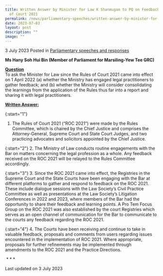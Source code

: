 ```yaml
---
title: Written Answer by Minister for Law K Shanmugam to PQ on Feedback on Rules
  of Court 2021
permalink: /news/parliamentary-speeches/written-answer-by-minister-for-law-k-shanmugam-to-pq-on-feedback-on-rules-of-court-2021/
date: 2023-07-03
layout: post
description: ""
image: ""
---
```

3 July 2023 Posted in [Parliamentary speeches and responses](/news/parliamentary-speeches) 

**Ms Hany Soh Hui Bin (Member of Parliament for Marsiling-Yew Tee GRC)**

**<b><u>Question</u></b>** 
<br>To ask the Minister for Law since the Rules of Court 2021 came into effect on 1 April 2022 (a) whether the Ministry has engaged legal practitioners to gather feedback; and (b) whether the Ministry will consider consolidating the learnings from the application of the Rules thus far into a report and sharing it with legal practitioners.

**<b><u>Written Answer:</u></b>** 

{:start="1"} 
1.  The Rules of Court 2021 (“ROC 2021”) were made by the Rules Committee, which is chaired by the Chief Justice and comprises the Attorney-General, Supreme Court and State Court Judges, and two practicing advocates and solicitors appointed by the Chief Justice. 

{:start="2"} 
2.  The Ministry of Law conducts routine engagements with the Bar on matters concerning the legal profession as a whole. Any feedback received on the ROC 2021 will be relayed to the Rules Committee accordingly.

{:start="3"} 
3.  Since the ROC 2021 came into effect, the Registries in the Supreme Court and the State Courts have been engaging with the Bar at different platforms to gather and respond to feedback on the ROC 2021. These include dialogue sessions with the Law Society’s Civil Practice Committee as well as presentations at the Law Society’s Litigation Conferences in 2022 and 2023, where members of the Bar had the opportunity to share their feedback and learning points. A Pro Tem Focus Group on the ROC 2021 was also established by the court Registries which serves as an open channel of communication for the Bar to communicate to the courts any feedback regarding the ROC 2021.

{:start="4"}
4. The Courts have been receiving and continue to take in valuable feedback, proposals and comments from users regarding issues encountered in the implementation of ROC 2021. Where appropriate, proposals for further refinements may be implemented through amendments to the ROC 2021 and the Practice Directions.

&nbsp;* * *

<p class="right-side-updated">Last updated on 3 July 2023</p>